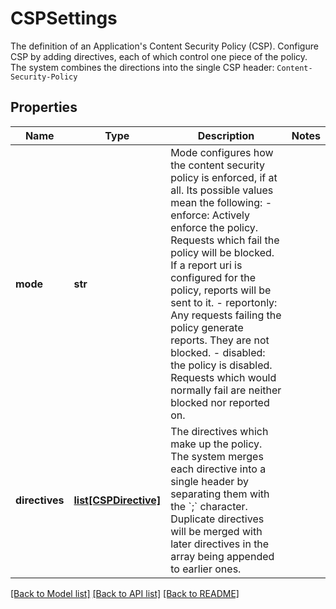 # CSPSettings

The definition of an Application's Content Security Policy (CSP). Configure CSP by adding directives, each of which control one piece of the policy. The system combines the directions into the single CSP header: `Content-Security-Policy` 
## Properties
Name | Type | Description | Notes
------------ | ------------- | ------------- | -------------
**mode** | **str** | Mode configures how the content security policy is enforced, if at all. Its possible values mean the following:   - enforce: Actively enforce the policy. Requests which fail the policy will be blocked.     If a report uri is configured for the policy, reports will be sent to it.   - reportonly: Any requests failing the policy generate reports. They are not blocked.   - disabled: the policy is disabled. Requests which would normally fail are neither blocked     nor reported on.  | 
**directives** | [**list[CSPDirective]**](CSPDirective.md) | The directives which make up the policy. The system merges each directive into a single header by separating them with the &#x60;;&#x60; character. Duplicate directives will be merged with later directives in the array being appended to earlier ones.  | 

[[Back to Model list]](../README.md#documentation-for-models) [[Back to API list]](../README.md#documentation-for-api-endpoints) [[Back to README]](../README.md)


